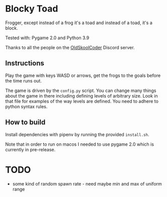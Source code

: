 # Blocky Toad

Frogger, except instead of a frog it's a toad and instead of a toad, it's a block. 

Tested with: Pygame 2.0 and Python 3.9

Thanks to all the people on the [OldSkoolCoder](https://github.com/oldskoolcoder/) Discord server.

## Instructions

Play the game with keys WASD or arrows, get the frogs to the goals before the time runs out.

The game is driven by the `config.py` script. You can change many things about the game in there including defining levels of arbitrary size. Look in that file for examples of the way levels are defined. You need to adhere to python syntax rules. 

## How to build

Install dependencies with pipenv by running the provided `install.sh`. 

Note that in order to run on macos I needed to use pygame 2.0 which is currently in pre-release.

# TODO 

* some kind of random spawn rate - need maybe min and max of uniform range
